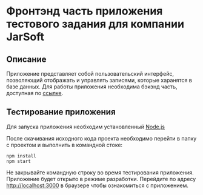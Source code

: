 # Фронтэнд часть приложения тестового задания для компании JarSoft

## Описание

Приложение представляет собой пользовательский интерфейс, позволяющий отображать и управлять записями, которые харанятся в базе данных.
Для работы приложения необходима бэкэнд часть, доступная по [ссылке](https://github.com/AntonPolischuk/TestJarSoft-backend.git).

## Тестирование приложения

Для запуска приложения необходим установленный [Node.js](https://nodejs.org)

После скачивания исходного кода проекта необходимо перейти в папку с проектом и выполнить в командной стоке:
     
    npm install
    npm start
    
Не закрывайте командную строку во время тестирования приложения.
Приложение будет открыто в режиме разработки. Перейдите по адресу [http://localhost:3000](http://localhost:3000/) в браузере чтобы ознакомиться с приложением.
    
      
